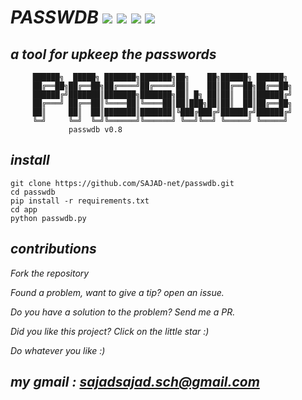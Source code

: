 # *PASSWDB*     <img src="https://img.shields.io/badge/License-GPLv3-blue"></img>  <img src="https://img.shields.io/badge/python-up%20to%20date-red">   </img> <img src="https://img.shields.io/badge/version-0.5-yellow"></img> <img src="https://img.shields.io/badge/status-beta-green"></img>

## *a tool for upkeep the passwords*

         ██████╗  █████╗ ███████╗███████╗██╗    ██╗██████╗ ██████╗
         ██╔══██╗██╔══██╗██╔════╝██╔════╝██║    ██║██╔══██╗██╔══██╗
         ██████╔╝███████║███████╗███████╗██║ █╗ ██║██║  ██║██████╔╝
         ██╔═══╝ ██╔══██║╚════██║╚════██║██║███╗██║██║  ██║██╔══██╗
         ██║     ██║  ██║███████║███████║╚███╔███╔╝██████╔╝██████╔╝
         ╚═╝     ╚═╝  ╚═╝╚══════╝╚══════╝ ╚══╝╚══╝ ╚═════╝ ╚═════╝
				 passwdb v0.8


## *install*
	git clone https://github.com/SAJAD-net/passwdb.git
	cd passwdb
	pip install -r requirements.txt
	cd app
	python passwdb.py
	
## *contributions*

*Fork the repository*

*Found a problem, want to give a tip? open an issue.*

*Do you have a solution to the problem? Send me a PR.*

*Did you like this project? Click on the little star :)*

*Do whatever you like :)*

## *my gmail : sajadsajad.sch@gmail.com*
